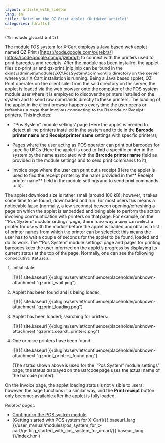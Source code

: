 ```yaml
---
layout: article_with_sidebar
lang: en
title: 'Notes on the QZ Print applet (Outdated article)'
categories: [drafts]
---
```


{% include global.html %}

The module POS system for X-Cart employs a Java based web applet named QZ Print ([https://code.google.com/p/jzebra/](https://code.google.com/p/jzebra/)) to connect with the printers used to print barcodes and receipts. After the module has been installed, the applet files qz-print.jar and qz-print_jnlp.jnlp can be found in the skins\admin\en\modules\XC\PosSystem\common\lib directory on the server where your X-Cart installation is running. Being a Java based applet, QZ Print operates on the client side: from the said directory on the server, the applet is loaded via the web browser onto the computer of the POS system module user where it is employed to discover the printers installed on the system and to send raw commands directly to these printers. The loading of the applet in the client browser happens every time the user opens or refreshes a page that involves connecting to the Barcode or Receipt printers. This includes:

*   ‘“Pos System” module settings’ page (Here the applet is needed to detect all the printers installed in the system and to tie in the **Barcode printer name** and **Receipt printer name** settings with specific printers);

*   Pages where the user acting as POS operator can print out barcodes for specific UPCs (Here the applet is used to find a specific printer in the system by the name associated with the **Barcode** **printer name** field as provided in the module settings and to send print commands to it);

*   Invoice page where the user can print out a receipt (Here the applet is used to find the receipt printer by the name provided in the** Receipt printer name** field in the module settings and to send print commands to it).

The applet download size is rather small (around 100 kB); however, it takes some time to be found, downloaded and run. For most users this means a noticeable lapse (normally, a few seconds) between opening/refreshing a page on which the applet is embedded and being able to perform the action involving communtication with printers on that page. For example, on the ‘“Pos System” module settings’ page, there is no way a user can select a printer for use with the module before the applet is loaded and obtains a list of printer names from which the printer can be selected; this means the user has to wait a couple of seconds for the applet to be found, loaded and do its work. The ‘“Pos System” module settings’ page and pages for printing barcodes keep the user informed on the applet’s progress by displaying its current status at the top of the page. Normally, one can see the following consecutive statuses:

1.  Initial state:

    ![]({{ site.baseurl }}/plugins/servlet/confluence/placeholder/unknown-attachment "qzprint_wait.png")

2.  Applet has been found and is being loaded:

    ![]({{ site.baseurl }}/plugins/servlet/confluence/placeholder/unknown-attachment "qzprint_loading.png")

3.  Applet has been loaded; searching for printers:

    ![]({{ site.baseurl }}/plugins/servlet/confluence/placeholder/unknown-attachment "qzprint_search_printers.png")

4.  One or more printers have been found:

    ![]({{ site.baseurl }}/plugins/servlet/confluence/placeholder/unknown-attachment "qzprint_printers_found.png")

    (The status shown above is used for the ‘“Pos System” module settings’ page; the status displayed on the Barcode page uses the actual name of the barcode printer).

On the Invoice page, the applet loading status is not visible to users; however, the page functions in a similar way, and the **Print receipt** button only becomes available after the applet is fully loaded.

_Related pages:_

*   [Configuring the POS system module](/pages/createpage.action?spaceKey=XDD&title=Configuring+the+POS+system+module&linkCreation=true&fromPageId=7504386)
*   [Getting started with POS system for X-Cart]({{ baseurl_lang }}/user_manual/modules/pos_system_for_x-cart/getting_started_with_pos_system_for_x-cart/{{ baseurl_lang }}/index.html)